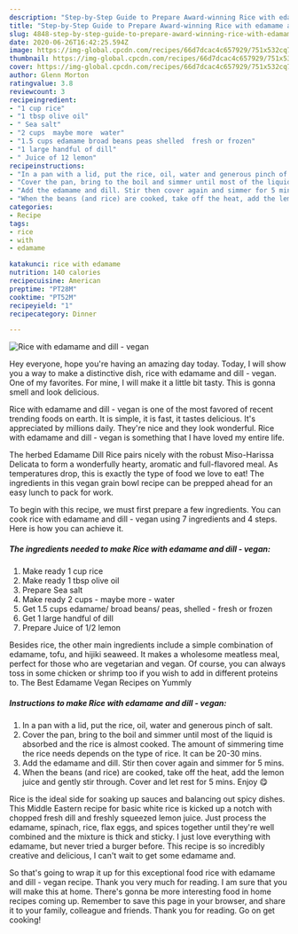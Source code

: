 ```yaml
---
description: "Step-by-Step Guide to Prepare Award-winning Rice with edamame and dill - vegan"
title: "Step-by-Step Guide to Prepare Award-winning Rice with edamame and dill - vegan"
slug: 4848-step-by-step-guide-to-prepare-award-winning-rice-with-edamame-and-dill-vegan
date: 2020-06-26T16:42:25.594Z
image: https://img-global.cpcdn.com/recipes/66d7dcac4c657929/751x532cq70/rice-with-edamame-and-dill-vegan-recipe-main-photo.jpg
thumbnail: https://img-global.cpcdn.com/recipes/66d7dcac4c657929/751x532cq70/rice-with-edamame-and-dill-vegan-recipe-main-photo.jpg
cover: https://img-global.cpcdn.com/recipes/66d7dcac4c657929/751x532cq70/rice-with-edamame-and-dill-vegan-recipe-main-photo.jpg
author: Glenn Morton
ratingvalue: 3.8
reviewcount: 3
recipeingredient:
- "1 cup rice"
- "1 tbsp olive oil"
- " Sea salt"
- "2 cups  maybe more  water"
- "1.5 cups edamame broad beans peas shelled  fresh or frozen"
- "1 large handful of dill"
- " Juice of 12 lemon"
recipeinstructions:
- "In a pan with a lid, put the rice, oil, water and generous pinch of salt."
- "Cover the pan, bring to the boil and simmer until most of the liquid is absorbed and the rice is almost cooked. The amount of simmering time the rice needs depends on the type of rice. It can be 20-30 mins."
- "Add the edamame and dill. Stir then cover again and simmer for 5 mins."
- "When the beans (and rice) are cooked, take off the heat, add the lemon juice and gently stir through. Cover and let rest for 5 mins. Enjoy 😋"
categories:
- Recipe
tags:
- rice
- with
- edamame

katakunci: rice with edamame 
nutrition: 140 calories
recipecuisine: American
preptime: "PT28M"
cooktime: "PT52M"
recipeyield: "1"
recipecategory: Dinner

---
```



![Rice with edamame and dill - vegan](https://img-global.cpcdn.com/recipes/66d7dcac4c657929/751x532cq70/rice-with-edamame-and-dill-vegan-recipe-main-photo.jpg)

Hey everyone, hope you're having an amazing day today. Today, I will show you a way to make a distinctive dish, rice with edamame and dill - vegan. One of my favorites. For mine, I will make it a little bit tasty. This is gonna smell and look delicious.

Rice with edamame and dill - vegan is one of the most favored of recent trending foods on earth. It is simple, it is fast, it tastes delicious. It's appreciated by millions daily. They're nice and they look wonderful. Rice with edamame and dill - vegan is something that I have loved my entire life.

The herbed Edamame Dill Rice pairs nicely with the robust Miso-Harissa Delicata to form a wonderfully hearty, aromatic and full-flavored meal. As temperatures drop, this is exactly the type of food we love to eat! The ingredients in this vegan grain bowl recipe can be prepped ahead for an easy lunch to pack for work.


To begin with this recipe, we must first prepare a few ingredients. You can cook rice with edamame and dill - vegan using 7 ingredients and 4 steps. Here is how you can achieve it.

<!--inarticleads1-->

##### The ingredients needed to make Rice with edamame and dill - vegan:

1. Make ready 1 cup rice
1. Make ready 1 tbsp olive oil
1. Prepare  Sea salt
1. Make ready 2 cups - maybe more - water
1. Get 1.5 cups edamame/ broad beans/ peas, shelled - fresh or frozen
1. Get 1 large handful of dill
1. Prepare  Juice of 1/2 lemon


Besides rice, the other main ingredients include a simple combination of edamame, tofu, and hijiki seaweed. It makes a wholesome meatless meal, perfect for those who are vegetarian and vegan. Of course, you can always toss in some chicken or shrimp too if you wish to add in different proteins to. The Best Edamame Vegan Recipes on Yummly 

<!--inarticleads2-->

##### Instructions to make Rice with edamame and dill - vegan:

1. In a pan with a lid, put the rice, oil, water and generous pinch of salt.
1. Cover the pan, bring to the boil and simmer until most of the liquid is absorbed and the rice is almost cooked. The amount of simmering time the rice needs depends on the type of rice. It can be 20-30 mins.
1. Add the edamame and dill. Stir then cover again and simmer for 5 mins.
1. When the beans (and rice) are cooked, take off the heat, add the lemon juice and gently stir through. Cover and let rest for 5 mins. Enjoy 😋


Rice is the ideal side for soaking up sauces and balancing out spicy dishes. This Middle Eastern recipe for basic white rice is kicked up a notch with chopped fresh dill and freshly squeezed lemon juice. Just process the edamame, spinach, rice, flax eggs, and spices together until they&#39;re well combined and the mixture is thick and sticky. I just love everything with edamame, but never tried a burger before. This recipe is so incredibly creative and delicious, I can&#39;t wait to get some edamame and. 

So that's going to wrap it up for this exceptional food rice with edamame and dill - vegan recipe. Thank you very much for reading. I am sure that you will make this at home. There's gonna be more interesting food in home recipes coming up. Remember to save this page in your browser, and share it to your family, colleague and friends. Thank you for reading. Go on get cooking!

